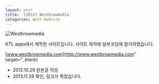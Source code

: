 ```yaml
---
layout: post
title: '[2012] Westbrowmedia'
categories: Work Website
---
```

![Westbrowmedia](/content/images/2013/Nov/westbrowmedia_0.png)

KTL apps에서 제작한 사이트입니다. 사이트 제작에 일부코딩에 참가하였습니다.

[www.westbrowmedia.com](http://www.westbrowmedia.com" target="_blank)

* 2012.10.29 원본글 작성
* 2013.11.28 확인, 링크가 죽었습니다.
